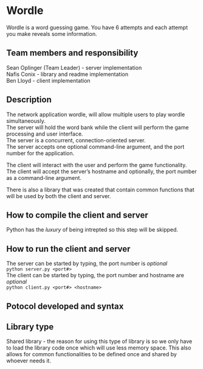 # Wordle
Wordle is a word guessing game. You have 6 attempts and each attempt you make reveals some information.

## Team members and responsibility
Sean Oplinger (Team Leader) - server implementation <br/>
Nafis Conix - library and readme implementation <br />
Ben Lloyd - client implementation <br />

## Description

The network application wordle, will allow multiple users to play wordle simultaneously.<br />
The server will hold the word bank while the client will perform the game processing and user interface. <br />
The server is a concurrent, connection-oriented server.<br />
The server accepts one optional command-line argument,  and the port number for the application. <br />

The client will interact with the user and perform the game functionality. <br />
The client will accept the server’s hostname and optionally, the port number as a command-line argument. <br /> 

There is also a library that was created that contain common functions that will be used by both the client and server. 



## How to compile the client and server
Python has the *luxury* of being intrepted so this step will be skipped.<br />

## How to run the client and server
The server can be started by typing, the port number is *optional*<br />
`python server.py <port#>`<br />
The client can be started by typing, the port number and hostname are *optional*<br />
`python client.py <port#> <hostname>`<br />

## Potocol developed and syntax

## Library type
Shared library - the reason for using this type of library is so we only have to load the library code once which will
use less memory space. This also allows for common functionalities to be defined once and shared by whoever needs it.
